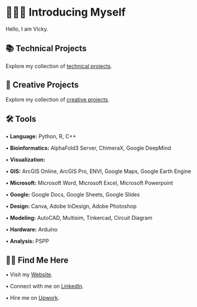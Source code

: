 # 👩🏻‍💻 Introducing Myself
Hello, I am Vicky. <p>
## 📚 Technical Projects <br>
Explore my collection of [technical projects](https://github.com/redefiningvicky/Technical-Projects).
## 🎨 Creative Projects <br>
Explore my collection of [creative projects](https://github.com/redefiningvicky/Creative-Projects).
## 🛠️ Tools <br>
• <b>Language:</b> Python, R, C++ <p>
• <b>Bioinformatics:</b> AlphaFold3 Server, ChimeraX, Google DeepMind <p>
• <b>Visualization:</b>  <p>
• <b>GIS:</b> ArcGIS Online, ArcGIS Pro, ENVI, Google Maps, Google Earth Engine <p>
• <b>Microsoft:</b> Microsoft Word, Microsoft Excel, Microsoft Powerpoint <p>
• <b>Google:</b> Google Docs, Google Sheets, Google Slides <p>
• <b>Design:</b> Canva, Adobe InDesign, Adobe Photoshop <p>
• <b>Modeling:</b> AutoCAD, Multisim, Tinkercad, Circuit Diagram <p>
• <b>Hardware:</b> Arduino <p>
• <b>Analysis:</b> PSPP <p>
## 👋🏻 Find Me Here <br>
• Visit my [Website](). <p>
• Connect with me on [LinkedIn](https://www.linkedin.com/in/redefiningvicky/). <p>
• Hire me on [Upwork]().
